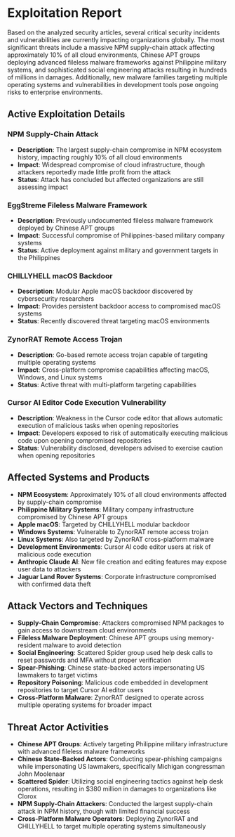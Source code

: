 # Exploitation Report

Based on the analyzed security articles, several critical security incidents and vulnerabilities are currently impacting organizations globally. The most significant threats include a massive NPM supply-chain attack affecting approximately 10% of all cloud environments, Chinese APT groups deploying advanced fileless malware frameworks against Philippine military systems, and sophisticated social engineering attacks resulting in hundreds of millions in damages. Additionally, new malware families targeting multiple operating systems and vulnerabilities in development tools pose ongoing risks to enterprise environments.

## Active Exploitation Details

### NPM Supply-Chain Attack
- **Description**: The largest supply-chain compromise in NPM ecosystem history, impacting roughly 10% of all cloud environments
- **Impact**: Widespread compromise of cloud infrastructure, though attackers reportedly made little profit from the attack
- **Status**: Attack has concluded but affected organizations are still assessing impact

### EggStreme Fileless Malware Framework
- **Description**: Previously undocumented fileless malware framework deployed by Chinese APT groups
- **Impact**: Successful compromise of Philippines-based military company systems
- **Status**: Active deployment against military and government targets in the Philippines

### CHILLYHELL macOS Backdoor
- **Description**: Modular Apple macOS backdoor discovered by cybersecurity researchers
- **Impact**: Provides persistent backdoor access to compromised macOS systems
- **Status**: Recently discovered threat targeting macOS environments

### ZynorRAT Remote Access Trojan
- **Description**: Go-based remote access trojan capable of targeting multiple operating systems
- **Impact**: Cross-platform compromise capabilities affecting macOS, Windows, and Linux systems
- **Status**: Active threat with multi-platform targeting capabilities

### Cursor AI Editor Code Execution Vulnerability
- **Description**: Weakness in the Cursor code editor that allows automatic execution of malicious tasks when opening repositories
- **Impact**: Developers exposed to risk of automatically executing malicious code upon opening compromised repositories
- **Status**: Vulnerability disclosed, developers advised to exercise caution when opening repositories

## Affected Systems and Products

- **NPM Ecosystem**: Approximately 10% of all cloud environments affected by supply-chain compromise
- **Philippine Military Systems**: Military company infrastructure compromised by Chinese APT groups
- **Apple macOS**: Targeted by CHILLYHELL modular backdoor
- **Windows Systems**: Vulnerable to ZynorRAT remote access trojan
- **Linux Systems**: Also targeted by ZynorRAT cross-platform malware
- **Development Environments**: Cursor AI code editor users at risk of malicious code execution
- **Anthropic Claude AI**: New file creation and editing features may expose user data to attackers
- **Jaguar Land Rover Systems**: Corporate infrastructure compromised with confirmed data theft

## Attack Vectors and Techniques

- **Supply-Chain Compromise**: Attackers compromised NPM packages to gain access to downstream cloud environments
- **Fileless Malware Deployment**: Chinese APT groups using memory-resident malware to avoid detection
- **Social Engineering**: Scattered Spider group used help desk calls to reset passwords and MFA without proper verification
- **Spear-Phishing**: Chinese state-backed actors impersonating US lawmakers to target victims
- **Repository Poisoning**: Malicious code embedded in development repositories to target Cursor AI editor users
- **Cross-Platform Malware**: ZynorRAT designed to operate across multiple operating systems for broader impact

## Threat Actor Activities

- **Chinese APT Groups**: Actively targeting Philippine military infrastructure with advanced fileless malware frameworks
- **Chinese State-Backed Actors**: Conducting spear-phishing campaigns while impersonating US lawmakers, specifically Michigan congressman John Moolenaar
- **Scattered Spider**: Utilizing social engineering tactics against help desk operations, resulting in $380 million in damages to organizations like Clorox
- **NPM Supply-Chain Attackers**: Conducted the largest supply-chain attack in NPM history, though with limited financial success
- **Cross-Platform Malware Operators**: Deploying ZynorRAT and CHILLYHELL to target multiple operating systems simultaneously